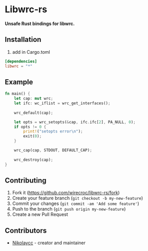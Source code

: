 # Libwrc-rs
**Unsafe Rust bindings for libwrc.**

## Installation

1. add in Cargo.toml 
```toml
[dependencies]
libwrc = "*"
```

## Example

```rs
fn main() {
    let cap: mut wrc;
    let ifc: wc_iflist = wrc_get_interfaces();
    
    wrc_default(cap);

    let opts = wrc_setopts(&cap, ifc.ifc[2], PA_NULL, 0);
    if opts != 0 {
        print!("setopts error\n");
        exit(0);
    }

    wrc_cap(cap, STDOUT, DEFAULT_CAP);
    
    wrc_destroy(cap);
}
```

## Contributing

1. Fork it (<https://github.com/wirecroc/libwrc-rs/fork>)
2. Create your feature branch (`git checkout -b my-new-feature`)
3. Commit your changes (`git commit -am 'Add some feature'`)
4. Push to the branch (`git push origin my-new-feature`)
5. Create a new Pull Request

## Contributors

- [Nikolaycc](https://github.com/nikolaycc) - creator and maintainer
